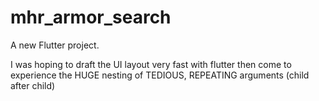 # mhr_armor_search

A new Flutter project.

I was hoping to draft the UI layout very fast with flutter then 
come to experience the HUGE nesting of TEDIOUS, REPEATING 
arguments (child after child)